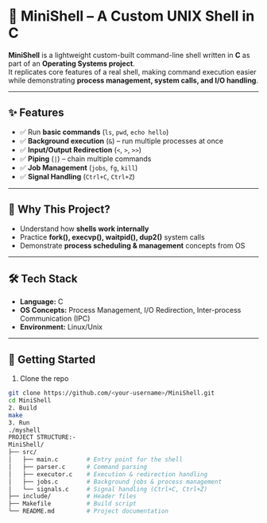 # 🐚 MiniShell – A Custom UNIX Shell in C  

**MiniShell** is a lightweight custom-built command-line shell written in **C** as part of an **Operating Systems project**.  
It replicates core features of a real shell, making command execution easier while demonstrating **process management, system calls, and I/O handling**.  

---

## ✨ Features
- ✅ Run **basic commands** (`ls`, `pwd`, `echo hello`)  
- ✅ **Background execution** (`&`) – run multiple processes at once  
- ✅ **Input/Output Redirection** (`<`, `>`, `>>`)  
- ✅ **Piping** (`|`) – chain multiple commands  
- ✅ **Job Management** (`jobs`, `fg`, `kill`)  
- ✅ **Signal Handling** (`Ctrl+C`, `Ctrl+Z`)  

---

## 🎯 Why This Project?
- Understand how **shells work internally**  
- Practice **fork(), execvp(), waitpid(), dup2()** system calls  
- Demonstrate **process scheduling & management** concepts from OS  

---

## 🛠️ Tech Stack
- **Language:** C  
- **OS Concepts:** Process Management, I/O Redirection, Inter-process Communication (IPC)  
- **Environment:** Linux/Unix  

---

## 🚀 Getting Started  

 1. Clone the repo
```bash
git clone https://github.com/<your-username>/MiniShell.git
cd MiniShell
2. Build
make
3. Run
./myshell
PROJECT STRUCTURE:-
MiniShell/
├── src/
│   ├── main.c        # Entry point for the shell
│   ├── parser.c      # Command parsing
│   ├── executor.c    # Execution & redirection handling
│   ├── jobs.c        # Background jobs & process management
│   └── signals.c     # Signal handling (Ctrl+C, Ctrl+Z)
├── include/          # Header files
├── Makefile          # Build script
└── README.md         # Project documentation

